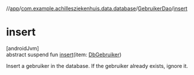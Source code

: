 //[app](../../../index.md)/[com.example.achillesziekenhuis.data.database](../index.md)/[GebruikerDao](index.md)/[insert](insert.md)

# insert

[androidJvm]\
abstract suspend fun [insert](insert.md)(item: [DbGebruiker](../-db-gebruiker/index.md))

Insert a gebruiker in the database. If the gebruiker already exists, ignore it.
